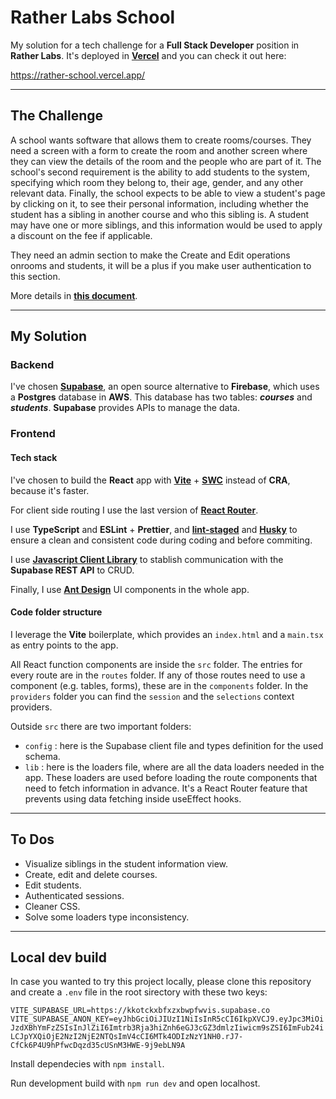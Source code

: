 # **Rather Labs School**

My solution for a tech challenge for a **Full Stack Developer** position in **Rather Labs**. It's deployed in [**Vercel**](https://vercel.com/) and you can check it out here:

https://rather-school.vercel.app/

---

## **The Challenge**

A school wants software that allows them to create rooms/courses. They need a screen with a form to create the room and another screen where they can view the details of the room and the people who are part of it. The school's second requirement is the ability to add students to the system, specifying which room they belong to, their age, gender, and any other relevant data. Finally, the school expects to be able to view a student's page by clicking on it, to see their personal information, including whether the student has a sibling in another course and who this sibling is. A student may have one or more siblings, and this information would be used to
apply a discount on the fee if applicable.

They need an admin section to make the Create and Edit operations onrooms and students, it will be a plus if you make user authentication to this section.

More details in [**this document**](/documents/Challenge%20Tanzania%20JS.pdf).

---

## **My Solution**

### **Backend**

I've chosen [**Supabase**](https://supabase.com/), an open source alternative to **Firebase**, which uses a **Postgres** database in **AWS**. This database has two tables: **_courses_** and **_students_**. **Supabase** provides APIs to manage the data.

### **Frontend**

#### **Tech stack**

I've chosen to build the **React** app with [**Vite**](https://vitejs.dev/) + [**SWC**](https://swc.rs/) instead of **CRA**, because it's faster.

For client side routing I use the last version of [**React Router**](https://reactrouter.com/en/main).

I use **TypeScript** and **ESLint** + **Prettier**, and [**lint-staged**](https://github.com/okonet/lint-staged#readme) and [**Husky**](https://typicode.github.io/husky/#/) to ensure a clean and consistent code during coding and before commiting.

I use [**Javascript Client Library**](https://supabase.com/docs/reference/javascript/introduction) to stablish communication with the **Supabase REST API** to CRUD.

Finally, I use [**Ant Design**](https://ant.design/) UI components in the whole app.

#### **Code folder structure**

I leverage the **Vite** boilerplate, which provides an `index.html` and a `main.tsx` as entry points to the app.

All React function components are inside the `src` folder. The entries for every route are in the `routes` folder. If any of those routes need to use a component (e.g. tables, forms), these are in the `components` folder. In the `providers` folder you can find the `session` and the `selections` context providers.

Outside `src` there are two important folders:

- `config` : here is the Supabase client file and types definition for the used schema.
- `lib` : here is the loaders file, where are all the data loaders needed in the app. These loaders are used before loading the route components that need to fetch information in advance. It's a React Router feature that prevents using data fetching inside useEffect hooks.

---

## **To Dos**

- Visualize siblings in the student information view.
- Create, edit and delete courses.
- Edit students.
- Authenticated sessions.
- Cleaner CSS.
- Solve some loaders type inconsistency.

---

## **Local dev build**

In case you wanted to try this project locally, please clone this repository and create a `.env` file in the root sirectory with these two keys:

`VITE_SUPABASE_URL=https://kkotckxbfxzxbwpfwvis.supabase.co
VITE_SUPABASE_ANON_KEY=eyJhbGciOiJIUzI1NiIsInR5cCI6IkpXVCJ9.eyJpc3MiOiJzdXBhYmFzZSIsInJlZiI6Imtrb3Rja3hiZnh6eGJ3cGZ3dmlzIiwicm9sZSI6ImFub24iLCJpYXQiOjE2NzI2NjE2NTQsImV4cCI6MTk4ODIzNzY1NH0.rJ7-CfCk6P4U9hPfwcDqzd35cUSnM3HWE-9j9ebLN9A`

Install dependecies with `npm install`.

Run development build with `npm run dev` and open localhost.
